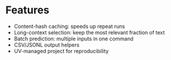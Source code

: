 # Features

- Content-hash caching: speeds up repeat runs
- Long-context selection: keep the most relevant fraction of text
- Batch prediction: multiple inputs in one command
- CSV/JSONL output helpers
- UV-managed project for reproducibility